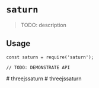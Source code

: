 # `saturn`

> TODO: description

## Usage

```
const saturn = require('saturn');

// TODO: DEMONSTRATE API
```
#   t h r e e j s s a t u r n  
 #   t h r e e j s s a t u r n  
 